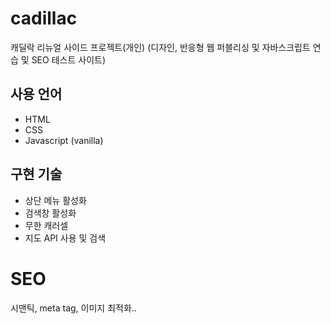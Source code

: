 # cadillac
캐딜락 리뉴얼 사이드 프로젝트(개인)
(디자인, 반응형 웹 퍼블리싱 및 자바스크립트 연습 및 SEO 테스트 사이트)
## 사용 언어
- HTML
- CSS
- Javascript (vanilla)

## 구현 기술

- 상단 메뉴 활성화
- 검색창 활성화
- 무한 캐러셀
- 지도 API 사용 및 검색


# SEO
시맨틱, meta tag, 이미지 최적화..